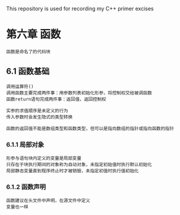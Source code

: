 This repository is used for recording my C++ primer excises

# 第六章 函数
    函数是命名了的代码块
## 6.1 函数基础
    调用运算符()
    调用函数主要完成两件事：用参数列表初始化形参，将控制权交给被调函数
    函数return语句完成两件事：返回值，返回控制权
    
    实参的求值顺序是未定义的行为
    传入参数时会发生隐式的类型转换

    函数的返回值不能是数组类型和函数类型，但可以是指向数组的指针或指向函数的指针

### 6.1.1 局部对象
    形参与语句块内定义的变量是局部变量
    只存在于块执行期间的对象称为自动对象，未指定初始值时执行默认初始化
    局部静态变量直到程序终止时才被销毁，未指定初值时执行值初始化

### 6.1.2 函数声明
    函数建议在头文件中声明，在源文件中定义
    变量也一样

